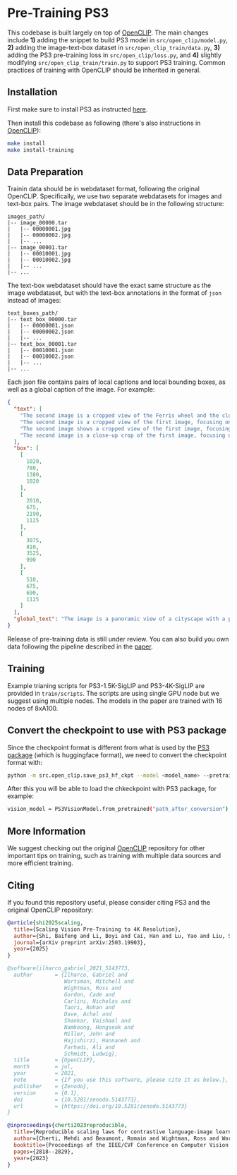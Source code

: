 # Pre-Training PS3

This codebase is built largely on top of [OpenCLIP](https://github.com/mlfoundations/open_clip). The main changes include **1)** adding the snippet to build PS3 model in `src/open_clip/model.py`, **2)** adding the image-text-box dataset in `src/open_clip_train/data.py`, **3)** adding the PS3 pre-training loss in `src/open_clip/loss.py`, and **4)** slightly modifying `src/open_clip_train/train.py` to support PS3 training. Common practices of training with OpenCLIP should be inherited in general.

## Installation

First make sure to install PS3 as instructed [here](https://github.com/NVLabs/PS3).

Then install this codebase as following (there's also instructions in [OpenCLIP](https://github.com/mlfoundations/open_clip/tree/7260a46e7b4bcf518f5200fea06da5bc85aae025?tab=readme-ov-file#development)):

```bash
make install
make install-training
```

## Data Preparation

Trainin data should be in webdataset format, following the original OpenCLIP. Specifically, we use two separate webdatasets for images and text-box pairs. The image webdataset should be in the following structure:

```
images_path/
|-- image_00000.tar
|   |-- 00000001.jpg
|   |-- 00000002.jpg
|   |-- ...
|-- image_00001.tar
|   |-- 00010001.jpg
|   |-- 00010002.jpg
|   |-- ...
|-- ...
```

The text-box webdataset should have the exact same structure as the image webdataset, but with the text-box annotations in the format of `json` instead of images:

```
text_boxes_path/
|-- text_box_00000.tar
|   |-- 00000001.json
|   |-- 00000002.json
|   |-- ...
|-- text_box_00001.tar
|   |-- 00010001.json
|   |-- 00010002.json
|   |-- ...
|-- ...
```

Each json file contains pairs of local captions and local bounding boxes, as well as a global caption of the image. For example:

```json
{
  "text": [
    "The second image is a cropped view of the Ferris wheel and the clock tower from the first image. The Ferris wheel is prominently visible on the left side, with a green and white color scheme. The clock tower, featuring a white clock face and a green roof, is situated in the middle of the image. The sky appears overcast, and there are no other significant objects or text in the frame.",
    "The second image is a cropped view of the first image, focusing on the water and the distant cityscape. The image shows a body of water with a few boats and a dock in the foreground. In the background, there are several buildings and structures, including a large Ferris wheel and a tall skyscraper. The sky is clear with some clouds.",
    "The second image shows a cropped view of the first image, focusing on a section of the cityscape. The buildings are tall and modern, with various signs and advertisements visible. The text on the signs includes \"UBS,\" \"AXA,\" and \"PRUDENTIAL.\" The sky is clear, and the overall color palette is dominated by blues and grays, typical of an urban environment.",
    "The second image is a close-up crop of the first image, focusing on a section of the cityscape. It features tall skyscrapers with reflective glass facades, a few smaller buildings, and a construction site with scaffolding and a crane. There are also some trees and bushes in the foreground, and a few streetlights are visible. The sky is clear with a few clouds."
  ],
  "box": [
    [
      1020,
      780,
      1380,
      1020
    ],
    [
      2010,
      675,
      2190,
      1125
    ],
    [
      3075,
      810,
      3525,
      990
    ],
    [
      510,
      675,
      690,
      1125
    ]
  ],
  "global_text": "The image is a panoramic view of a cityscape with a prominent waterfront. On the left side, there is a tall skyscraper with a distinctive Ferris wheel in front of it. The Ferris wheel is surrounded by several other high-rise buildings. The middle ground features a large body of water, possibly a bay or harbor, with a few boats visible on the water. On the right side, there are more high-rise buildings, including a particularly tall skyscraper that stands out due to its height and design. The sky is clear with a few scattered clouds, suggesting a sunny day. The overall scene is vibrant and bustling, indicative of a major urban area."
}
```

Release of pre-training data is still under review. You can also build you own data following the pipeline described in the [paper](https://arxiv.org/abs/2503.19903).


## Training

Example trianing scripts for PS3-1.5K-SigLIP and PS3-4K-SigLIP are provided in `train/scripts`. The scripts are using single GPU node but we suggest using multiple nodes. The models in the paper are trained with 16 nodes of 8xA100.

## Convert the checkpoint to use with PS3 package

Since the checkpoint format is different from what is used by the [PS3 package](https://github.com/NVLabs/PS3) (which is huggingface format), we need to convert the checkpoint format with:

```bash
python -m src.open_clip.save_ps3_hf_ckpt --model <model_name> --pretrained <pretrained_path> --save-dir <save_dir>
```

After this you will be able to load the chkeckpoint with PS3 package, for example:

```bash
vision_model = PS3VisionModel.from_pretrained("path_after_conversion")
```

## More Information

We suggest checking out the original [OpenCLIP](https://github.com/mlfoundations/open_clip/tree/7260a46e7b4bcf518f5200fea06da5bc85aae025?tab=readme-ov-file#training-clip) repository for other important tips on training, such as training with multiple data sources and more efficient training.


## Citing

If you found this repository useful, please consider citing PS3 and the original OpenCLIP repository:

```bibtex
@article{shi2025scaling,
  title={Scaling Vision Pre-Training to 4K Resolution},
  author={Shi, Baifeng and Li, Boyi and Cai, Han and Lu, Yao and Liu, Sifei and Pavone, Marco and Kautz, Jan and Han, Song and Darrell, Trevor and Molchanov, Pavlo and others},
  journal={arXiv preprint arXiv:2503.19903},
  year={2025}
}
```

```bibtex
@software{ilharco_gabriel_2021_5143773,
  author       = {Ilharco, Gabriel and
                  Wortsman, Mitchell and
                  Wightman, Ross and
                  Gordon, Cade and
                  Carlini, Nicholas and
                  Taori, Rohan and
                  Dave, Achal and
                  Shankar, Vaishaal and
                  Namkoong, Hongseok and
                  Miller, John and
                  Hajishirzi, Hannaneh and
                  Farhadi, Ali and
                  Schmidt, Ludwig},
  title        = {OpenCLIP},
  month        = jul,
  year         = 2021,
  note         = {If you use this software, please cite it as below.},
  publisher    = {Zenodo},
  version      = {0.1},
  doi          = {10.5281/zenodo.5143773},
  url          = {https://doi.org/10.5281/zenodo.5143773}
}
```

```bibtex
@inproceedings{cherti2023reproducible,
  title={Reproducible scaling laws for contrastive language-image learning},
  author={Cherti, Mehdi and Beaumont, Romain and Wightman, Ross and Wortsman, Mitchell and Ilharco, Gabriel and Gordon, Cade and Schuhmann, Christoph and Schmidt, Ludwig and Jitsev, Jenia},
  booktitle={Proceedings of the IEEE/CVF Conference on Computer Vision and Pattern Recognition},
  pages={2818--2829},
  year={2023}
}
```
